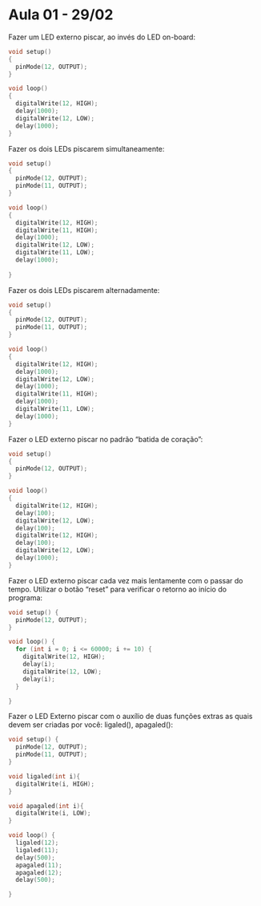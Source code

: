 # Aula 01 - 29/02

Fazer um LED externo piscar, ao invés do LED on-board:

``` C
void setup()
{
  pinMode(12, OUTPUT);
}

void loop()
{
  digitalWrite(12, HIGH);
  delay(1000); 
  digitalWrite(12, LOW);
  delay(1000); 
}
```
Fazer os dois LEDs piscarem simultaneamente:
``` C
void setup()
{
  pinMode(12, OUTPUT);
  pinMode(11, OUTPUT);
}

void loop()
{
  digitalWrite(12, HIGH);
  digitalWrite(11, HIGH);
  delay(1000); 
  digitalWrite(12, LOW);
  digitalWrite(11, LOW);
  delay(1000); 
 
}
```
Fazer os dois LEDs piscarem alternadamente:

``` C
void setup()
{
  pinMode(12, OUTPUT);
  pinMode(11, OUTPUT);
}

void loop()
{
  digitalWrite(12, HIGH);
  delay(1000); 
  digitalWrite(12, LOW);
  delay(1000); 
  digitalWrite(11, HIGH);
  delay(1000); 
  digitalWrite(11, LOW);
  delay(1000); 
}
```
Fazer o LED externo piscar no padrão “batida de coração”:
``` C
void setup()
{
  pinMode(12, OUTPUT);
}

void loop()
{
  digitalWrite(12, HIGH);
  delay(100); 
  digitalWrite(12, LOW);
  delay(100); 
  digitalWrite(12, HIGH);
  delay(100); 
  digitalWrite(12, LOW);
  delay(1000); 
}
```
Fazer o LED externo piscar cada vez mais lentamente com o
passar do tempo. Utilizar o botão “reset” para verificar o
retorno ao início do programa:
``` C
void setup() {
  pinMode(12, OUTPUT);
}

void loop() {
  for (int i = 0; i <= 60000; i += 10) {
    digitalWrite(12, HIGH);
    delay(i); 
    digitalWrite(12, LOW); 
    delay(i); 
  }

}
```
Fazer o LED Externo piscar com o auxílio de duas funções extras
as quais devem ser criadas por você: ligaled(), apagaled():
``` C
void setup() {
  pinMode(12, OUTPUT);
  pinMode(11, OUTPUT);
}

void ligaled(int i){
  digitalWrite(i, HIGH);
}

void apagaled(int i){
  digitalWrite(i, LOW);
}

void loop() {
  ligaled(12);
  ligaled(11);
  delay(500);
  apagaled(11);
  apagaled(12);
  delay(500);

}
```
